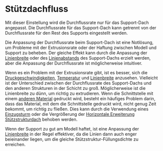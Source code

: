 Stützdachfluss
====
Mit dieser Einstellung wird die Durchflussrate nur für das Support-Dach angepasst. Die Durchflussrate für das Support-Dach kann getrennt von der Durchflussrate für den Rest des Supports eingestellt werden.

Die Anpassung der Durchflussrate beim Support-Dach ist eine Notlösung, um Probleme mit der Extrusionsrate oder der Haftung zwischen Modell und Support zu beheben. Der gleiche Effekt kann durch die Anpassung der [Linienbreite](../resolution/support_roof_line_width.md) oder des [Linienabstands](../support/support_roof_line_distance.md) des Support-Dachs erzielt werden, aber die Anpassung der Durchflussrate ist möglicherweise intuitiver.

Wenn es ein Problem mit der Extrusionsrate gibt, ist es besser, sich die [Druckgeschwindigkeiten](../speed/speed_support_roof.md), [Temperatur](material_print_temperature.md) und [Linienbreite](../resolution/support_roof_line_width.md) anzusehen. Vielleicht ist der Unterschied zwischen der Durchflussrate des Support-Dachs und den anderen Strukturen in der Schicht zu groß. Möglicherweise ist die Linienbreite zu dünn, um richtig zu extrudieren. Wenn die Schnittstelle mit einem [anderen Material](../support/support_interface_extruder_nr.md) gedruckt wird, besteht ein häufiges Problem darin, dass das Material, mit dem die Schnittstelle gedruckt wird, nicht genug Zeit bekommt, um richtig zu fließen. Dies kann durch die Verwendung eines [Einzugsturm](../dual/prime_tower_enable.md) oder die Vergrößerung der [Horizontale Erweiterung Stützstrukturdach](../support/support_roof_offset.md) behoben werden.

Wenn der Support zu gut am Modell haftet, ist eine Anpassung der [Linienbreite](../resolution/support_roof_line_width.md) in der Regel effektiver, da die Linien dann auch enger beieinander liegen, um die gleiche Stützstruktur-Füllungsdichte zu erreichen.
